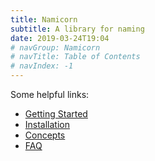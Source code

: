 ```yaml
---
title: Namicorn
subtitle: A library for naming
date: 2019-03-24T19:04
# navGroup: Namicorn
# navTitle: Table of Contents
# navIndex: -1
---
```


<!-- ## Namicorn Table of Contents -->

Some helpful links:

- [Getting Started](/docs/namicorn/getting-started/)
- [Installation](/docs/namicorn/installation/)
- [Concepts](/docs/namicorn/concepts/)
- [FAQ](/docs/namicorn/faq/)

<!--
```typescript
interface ENSorRNSOptions {
  data?: {
    owner?: boolean // Defaults to true,
    resolver?: boolean // Defaults to true,
    ttl?: boolean // Defaults to false,
    addr?: boolean // Defaults to true,
    reverse?: boolean // Defaults to false,
    content?: boolean // Defaults to false,
    name?: boolean // Defaults to false,
    pubKey?: boolean // Defaults to false,
    multihash?: boolean // Defaults to false,
    text?: string[] // Defaults to [],
    abi?: string[] // Defaults to [],
  }
}

interface ZNSOptions {}
``` -->
